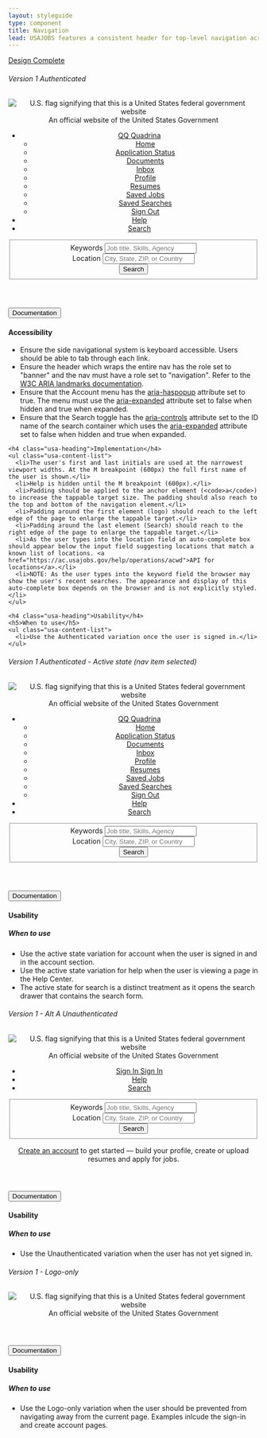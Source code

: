 ```yaml
---
layout: styleguide
type: component
title: Navigation
lead: USAJOBS features a consistent header for top-level navigation across the site.
---
```


<a href="{{ site.baseurl }}/getting-started/#maturity" class="usa-label maturity design_complete">
  Design Complete
</a>

<h6 class="usa-heading-alt">Version 1 Authenticated</h6>
<div class="preview">
  <header class="usajobs-site-header" role="banner" aria-label="header">
    <div class="usa-disclaimer">
      <div class="usa-grid usajobs-disclaimer-official">
        <img class="usa-flag_icon" alt="U.S. flag signifying that this is a United States federal government website" src="{{ site.baseurl }}/img/us_flag_small.png">
        An official website of the United States Government
      </div>
    </div>
    <nav class="usajobs-nav" role="navigation" aria-label="main navigation" data-object="nav">
      <div class="usajobs-nav__body">
        <div class="usajobs-nav__header-container">
          <div class="usajobs-nav__header">
            <div class="usajobs-nav__brand-container">
              <a class="usajobs-nav__brand" href="/">
                <span class="logo" title="USAJOBS logo"></span>
              </a>
            </div>
            <div class="usajobs-nav__menu" id="usajobs-menu">
              <ul role="menubar">
                <li class="usajobs-nav__menu-container usajobs-nav__account" data-state="is-closed">
                  <a class="usajobs-nav__section-link menu-toggle" data-behavior="nav.menu.toggle" role="menuitem" aria-haspopup="true" href="#account" title="Account">
                    <span class="fa fa-user"></span>
                    <span class="usajobs-nav__account_name">QQ</span>
                    <span class="usajobs-nav__first_name">Quadrina</span>
                  </a>
                  <ul class="usajobs-nav__secondary-menu" aria-expanded="false" role="menu" aria-label="submenu">
                    <li role="menuitem"><a href="/Applicant/MyAccount/Home">Home</a></li>
                    <li role="menuitem"><a href="/Applicant/Application/ListApplications">Application Status</a></li>
                    <li role="menuitem"><a href="/Applicant/MyAccount/Documents">Documents</a></li>
                    <li role="menuitem"><a href="/Applicant/MyAccount/Inbox">Inbox</a></li>
                    <li role="menuitem"><a href="/Applicant/Profile/PersonalInformation">Profile</a></li>
                    <li role="menuitem"><a href="/Applicant/Resume/ListResumes">Resumes</a></li>
                    <li role="menuitem"><a href="/Applicant/SavedJobs/ListSavedJobs">Saved Jobs</a></li>
                    <li role="menuitem"><a href="/Applicant/SavedSearches/ListSavedSearches">Saved Searches</a></li>
                    <li role="menuitem"><a href="/Applicant/Account/LogOff">Sign Out</a></li>
                  </ul>
                </li>
                <li class="usajobs-nav__menu-container usajobs-nav__help"> 
                  <a class="usajobs-nav__section-link" href="http://usajobs.github.io/help-center" title="Help">
                    <span class="fa fa-question-circle"></span>
                    Help
                  </a>
                </li>
                <li class="usajobs-nav__menu-container usajobs-nav__menu-search" data-state="is-closed"> 
                  <a data-behavior="nav.menu.search-toggle" aria-controls="usajobs-search-form" class="usajobs-nav__section-link" href="/" title="Job Search">
                    <span class="fa fa-search"></span>
                    Search
                  </a>
                </li>
              </ul>
            </div>
          </div>
          <div id="usajobs-search-form" class="usajobs-nav__search" aria-expanded="false" role="menu">
            <form action="/Search" method="get" novalidate="novalidate" role="search">
              <fieldset>
                <div class="usajobs-nav__search-keywords-container">
                  <label for="search-keyword">
                    <i class="usajobs-nav__search-keywords-icon fa fa-search"></i>
                    Keywords
                  </label>
                  <input id="search-keyword" name="search-keyword" class="usajobs-nav__search-keywords-input" placeholder="Job title, Skills, Agency" type="text" value="" autocomplete="false">
                </div>
                <div class="usajobs-nav__search-location-container">
                  <label for="search-location">
                    <i class="usajobs-nav__search-location-icon fa fa-map-marker"></i>
                    Location
                  </label>
                  <input id="search-location" name="search-location" type="text" class="usajobs-nav__search-location-input" placeholder="City, State, ZIP, or Country">
                  <span role="status" aria-live="polite" class="ui-helper-hidden-accessible"></span>
                  <input type="hidden" id="AutoCompleteSelected" name="AutoCompleteSelected">
                </div>
                <div class="usajobs-nav__search-button-container">
                  <button class="usa-button usa-button-primary-alt usajobs-nav__search-button">
                    Search
                  </button>
                </div>
              </fieldset>
            </form>
          </div>
        </div>
      </div>
    </nav>
  </header>
</div>

<div class="usa-accordion-bordered usa-accordion-docs">
  <button class="usa-button-unstyled usa-accordion-button"
      aria-expanded="true" aria-controls="collapsible-0">
    Documentation
  </button>
  <div id="collapsible-0" aria-hidden="false" class="usa-accordion-content">
    <h4 class="usa-heading">Accessibility</h4>
    <ul class="usa-content-list">
      <li>Ensure the side navigational system is keyboard accessible. Users should be able to tab through each link.</li>
      <li>Ensure the header which wraps the entire nav has the role set to "banner" and the nav must have a role set to "navigation". Refer to the <a href="https://www.w3.org/WAI/GL/wiki/Using_ARIA_landmarks_to_identify_regions_of_a_page">W3C ARIA landmarks documentation</a>.</li>
      <li>Ensure that the Account menu has the <a href="https://www.w3.org/TR/wai-aria/states_and_properties#aria-haspopup">aria-haspopup</a> attribute set to true. The menu must use the <a href="https://www.w3.org/TR/wai-aria/states_and_properties#aria-expanded">aria-expanded</a> attribute set to false when hidden and true when expanded.</li>
      <li>Ensure that the Search toggle has the <a href="https://www.w3.org/TR/wai-aria/states_and_properties#aria-controls">aria-controls</a> attribute set to the ID name of the search container which uses the <a href="https://www.w3.org/TR/wai-aria/states_and_properties#aria-expanded">aria-expanded</a> attribute set to false when hidden and true when expanded.</li>
    </ul>

    <h4 class="usa-heading">Implementation</h4>
    <ul class="usa-content-list">
      <li>The user's first and last initials are used at the narrowest viewport widths. At the M breakpoint (600px) the full first name of the user is shown.</li>
      <li>Help is hidden until the M breakpoint (600px).</li>
      <li>Padding should be applied to the anchor element (<code>a</code>) to increase the tappable target size. The padding should also reach to the top and bottom of the navigation element.</li>
      <li>Padding around the first element (logo) should reach to the left edge of the page to enlarge the tappable target.</li>
      <li>Padding around the last element (Search) should reach to the right edge of the page to enlarge the tappable target.</li>
      <li>As the user types into the location field an auto-complete box should appear below the input field suggesting locations that match a known list of locations. <a href="https://ac.usajobs.gov/help/operations/acwd">API for locations</a>.</li>
      <li>NOTE: As the user types into the keyword field the browser may show the user's recent searches. The appearance and display of this auto-complete box depends on the browser and is not explicitly styled.</li>
    </ul>

    <h4 class="usa-heading">Usability</h4>
    <h5>When to use</h5>
    <ul class="usa-content-list">
      <li>Use the Authenticated variation once the user is signed in.</li>
    </ul>
  </div>
</div>

<h6 class="usa-heading-alt">Version 1 Authenticated - Active state (nav item selected)</h6>
<div class="preview">
  <header class="usajobs-site-header" role="banner" aria-label="header">
    <div class="usa-disclaimer">
      <div class="usa-grid usajobs-disclaimer-official">
        <img class="usa-flag_icon" alt="U.S. flag signifying that this is a United States federal government website" src="{{ site.baseurl }}/img/us_flag_small.png">
        An official website of the United States Government
      </div>
    </div>
    <nav class="usajobs-nav" role="navigation" aria-label="main navigation" data-object="nav">
      <div class="usajobs-nav__body">
        <div class="usajobs-nav__header-container">
          <div class="usajobs-nav__header">
            <div class="usajobs-nav__brand-container">
              <a class="usajobs-nav__brand" href="/">
                <span class="logo" title="USAJOBS logo"></span>
              </a>
            </div>
            <div class="usajobs-nav__menu" id="usajobs-menu">
              <ul>
                <li class="usajobs-nav__menu-container usajobs-nav__account" data-state="is-closed">
                  <a class="usajobs-nav__section-link menu-toggle is-active" data-behavior="nav.menu.toggle" aria-haspopup="true" href="#account" title="Account">
                    <span class="fa fa-user"></span>
                    <span class="usajobs-nav__account_name">QQ</span>
                    <span class="usajobs-nav__first_name">Quadrina</span>
                  </a>
                  <ul class="usajobs-nav__secondary-menu" aria-expanded="false" aria-label="submenu">
                    <li><a href="/Applicant/MyAccount/Home">Home</a></li>
                    <li><a href="/Applicant/Application/ListApplications">Application Status</a></li>
                    <li><a href="/Applicant/MyAccount/Documents">Documents</a></li>
                    <li><a href="/Applicant/MyAccount/Inbox">Inbox</a></li>
                    <li><a href="/Applicant/Profile/PersonalInformation">Profile</a></li>
                    <li><a href="/Applicant/Resume/ListResumes">Resumes</a></li>
                    <li><a href="/Applicant/SavedJobs/ListSavedJobs">Saved Jobs</a></li>
                    <li><a href="/Applicant/SavedSearches/ListSavedSearches">Saved Searches</a></li>
                    <li><a href="/Applicant/Account/LogOff">Sign Out</a></li>
                  </ul>
                </li>
                <li class="usajobs-nav__menu-container usajobs-nav__help"> 
                  <a class="usajobs-nav__section-link" href="http://usajobs.github.io/help-center" title="Help">
                    <span class="fa fa-question-circle"></span>
                    Help
                  </a>
                </li>
                <li class="usajobs-nav__menu-container usajobs-nav__menu-search" data-state="is-closed"> 
                  <a data-behavior="nav.menu.search-toggle" aria-controls="usajobs-search-form-v1-active" class="usajobs-nav__section-link" href="/" title="Job Search">
                    <span class="fa fa-search"></span>
                    Search
                  </a>
                </li>
              </ul>
            </div>
          </div>
          <div id="usajobs-search-form-v1-active" class="usajobs-nav__search" aria-expanded="false" role="menu">
            <form action="/Search" method="get" novalidate="novalidate" role="search">
              <fieldset>
                <div class="usajobs-nav__search-keywords-container">
                  <label for="search-keyword">
                    <i class="usajobs-nav__search-keywords-icon fa fa-search"></i>
                    Keywords
                  </label>
                  <input id="search-keyword" name="search-keyword" class="usajobs-nav__search-keywords-input" placeholder="Job title, Skills, Agency" type="text" value="" autocomplete="false">
                </div>
                <div class="usajobs-nav__search-location-container">
                  <label for="search-location">
                    <i class="usajobs-nav__search-location-icon fa fa-map-marker"></i>
                    Location
                  </label>
                  <input id="search-location" name="search-location" type="text" class="usajobs-nav__search-location-input" placeholder="City, State, ZIP, or Country">
                  <span role="status" aria-live="polite" class="ui-helper-hidden-accessible"></span>
                  <input type="hidden" id="AutoCompleteSelected" name="AutoCompleteSelected">
                </div>
                <div class="usajobs-nav__search-button-container">
                  <button class="usa-button usa-button-primary-alt usajobs-nav__search-button">
                    Search
                  </button>
                </div>
              </fieldset>
            </form>
          </div>
        </div>
      </div>
    </nav>
  </header>
</div>

<div class="usa-accordion-bordered usa-accordion-docs">
  <button class="usa-button-unstyled usa-accordion-button"
      aria-expanded="true" aria-controls="collapsible-0">
    Documentation
  </button>
  <div id="collapsible-0" aria-hidden="false" class="usa-accordion-content">
    <h4 class="usa-heading">Usability</h4>
    <h5>When to use</h5>
    <ul class="usa-content-list">
      <li>Use the active state variation for account when the user is signed in and in the account section.</li>
      <li>Use the active state variation for help when the user is viewing a page in the Help Center.</li>
      <li>The active state for search is a distinct treatment as it opens the search drawer that contains the search form.</li>
    </ul>
  </div>
</div>

<h6 class="usa-heading-alt">Version 1 - Alt A Unauthenticated</h6>
<div class="preview">
  <header class="usajobs-site-header" role="banner" aria-label="header">
    <div class="usa-disclaimer">
      <div class="usa-grid usajobs-disclaimer-official">
        <img class="usa-flag_icon" alt="U.S. flag signifying that this is a United States federal government website" src="{{ site.baseurl }}/img/us_flag_small.png">
        An official website of the United States Government
      </div>
    </div>
    <nav class="usajobs-nav" role="navigation" aria-label="main navigation" data-object="nav">
      <div class="usajobs-nav__body">
        <div class="usajobs-nav__header-container">
          <div class="usajobs-nav__header">
            <div class="usajobs-nav__brand-container">
              <a class="usajobs-nav__brand" href="/">
                <span class="logo" title="USAJOBS logo"></span>
              </a>
            </div>
            <div class="usajobs-nav__menu" id="usajobs-menu">
              <ul>
                <li class="usajobs-nav__menu-container usajobs-nav__account">
                  <a class="usajobs-nav__section-link menu-toggle" href="https://www.usajobs.gov/Applicant/MyAccount/Home/" title="Account">
                    <span class="fa fa-user"></span>
                    <span class="usajobs-nav__account_name">Sign In</span>
                    <span class="usajobs-nav__first_name">Sign In</span>
                  </a>
                </li>
                <li class="usajobs-nav__menu-container usajobs-nav__help"> 
                  <a class="usajobs-nav__section-link" href="http://usajobs.github.io/help-center" title="Help">
                    <span class="fa fa-question-circle"></span>
                    Help
                  </a>
                </li>
                <li class="usajobs-nav__menu-container usajobs-nav__menu-search" data-state="is-closed"> 
                  <a data-behavior="nav.menu.search-toggle" aria-controls="usajobs-search-form-v1-unauth" class="usajobs-nav__section-link" href="/" title="Job Search">
                    <span class="fa fa-search"></span>
                    Search
                  </a>
                </li>
              </ul>
            </div>
          </div>
          <div id="usajobs-search-form-v1-unauth" class="usajobs-nav__search" aria-expanded="false" role="menu">
            <form action="/Search" method="get" novalidate="novalidate" role="search">
              <fieldset>
                <div class="usajobs-nav__search-keywords-container">
                  <label for="search-keyword">
                    <i class="usajobs-nav__search-keywords-icon fa fa-search"></i>
                    Keywords
                  </label>
                  <input id="search-keyword" name="search-keyword" class="usajobs-nav__search-keywords-input" placeholder="Job title, Skills, Agency" type="text" value="" autocomplete="false">
                </div>
                <div class="usajobs-nav__search-location-container">
                  <label for="search-location">
                    <i class="usajobs-nav__search-location-icon fa fa-map-marker"></i>
                    Location
                  </label>
                  <input id="search-location" name="search-location" type="text" class="usajobs-nav__search-location-input" placeholder="City, State, ZIP, or Country">
                  <span role="status" aria-live="polite" class="ui-helper-hidden-accessible"></span>
                  <input type="hidden" id="AutoCompleteSelected" name="AutoCompleteSelected">
                </div>
                <div class="usajobs-nav__search-button-container">
                  <button class="usa-button usa-button-primary-alt usajobs-nav__search-button">
                    Search
                  </button>
                </div>
              </fieldset>
            </form>
          </div>
          <div class="usajobs-nav__create-account">
            <a href="https://login.test.usajobs.gov/account/Create" class="usajobs-nav__create-account-link">Create an account</a> to get started &mdash; build your profile, create or upload resumes and apply for jobs.
          </div>
        </div>
      </div>
    </nav>
  </header>
</div>

<!-- h6 class="usa-heading-alt">Version 1 - Alt B Unauthenticated</h6>
<div class="preview compact">
  <header class="usajobs-site-header" role="banner" aria-label="header">
    <div class="usa-disclaimer">
      <div class="usa-grid usajobs-disclaimer-official">
        <img class="usa-flag_icon" alt="U.S. flag signifying that this is a United States federal government website" src="{{ site.baseurl }}/img/us_flag_small.png">
        An official website of the United States Government
      </div>
    </div>
    <nav class="usajobs-nav--v1B" role="navigation" aria-label="main navigation" data-object="nav">
      <div class="usajobs-nav--v1B__body">
        <div class="usajobs-nav--v1B__header-container">
          <div class="usajobs-nav--v1B__header">
            <div class="usajobs-nav--v1B__brand-container">
              <a class="usajobs-nav--v1B__brand" href="/">
                <span class="logo" title="USAJOBS logo"></span>
              </a>
            </div>
            <div class="usajobs-nav--v1B__menu" id="usajobs-menu">
              <ul>
                <li class="usajobs-nav--v1B__menu-container usajobs-nav--v1B__account">
                  <a class="usajobs-nav--v1B__section-link menu-toggle" href="https://www.usajobs.gov/Applicant/MyAccount/Home/" title="Account">
                    <span class="fa fa-user"></span>
                    <span class="usajobs-nav--v1B__sign-in-label">Sign In / Create Account</span>
                  </a>
                </li>
                <li class="usajobs-nav--v1B__menu-container usajobs-nav--v1B__help"> 
                  <a class="usajobs-nav--v1B__section-link" href="http://usajobs.github.io/help-center" title="Help">
                    <span class="fa fa-question-circle"></span>
                    Help
                  </a>
                </li>
                <li class="usajobs-nav--v1B__menu-container usajobs-nav--v1B__menu-search" data-state="is-closed"> 
                  <a data-behavior="nav.menu.search-toggle" aria-controls="usajobs-search-form-v1-unauth" class="usajobs-nav--v1B__section-link" href="/" title="Job Search">
                    <span class="fa fa-search"></span>
                    Search
                  </a>
                </li>
              </ul>
            </div>
          </div>
          <div id="usajobs-search-form-v1-unauth" class="usajobs-nav__search" aria-expanded="false" role="menu">
            <form action="/Search" method="get" novalidate="novalidate" role="search">
              <fieldset>
                <div class="usajobs-nav__search-keywords-container">
                  <label for="search-keyword">
                    <i class="usajobs-nav__search-keywords-icon fa fa-search"></i>
                    Keywords
                  </label>
                  <input id="search-keyword" name="search-keyword" class="usajobs-nav__search-keywords-input" placeholder="Job title, Skills, Agency" type="text" value="" autocomplete="false">
                </div>
                <div class="usajobs-nav__search-location-container">
                  <label for="search-location">
                    <i class="usajobs-nav__search-location-icon fa fa-map-marker"></i>
                    Location
                  </label>
                  <input id="search-location" name="search-location" type="text" class="usajobs-nav__search-location-input" placeholder="City, State, ZIP, or Country">
                  <span role="status" aria-live="polite" class="ui-helper-hidden-accessible"></span>
                  <input type="hidden" id="AutoCompleteSelected" name="AutoCompleteSelected">
                </div>
                <div class="usajobs-nav__search-button-container">
                  <button class="usa-button usa-button-primary-alt usajobs-nav__search-button">
                    Search
                  </button>
                </div>
              </fieldset>
            </form>
          </div>
        </div>
      </div>
    </nav>
  </header>
</div>

<h6 class="usa-heading-alt">Version 1 - Alt C Unauthenticated</h6>
<div class="preview compact">
  <header class="usajobs-site-header" role="banner" aria-label="header">
    <div class="usa-disclaimer">
      <div class="usa-grid usajobs-disclaimer-official">
        <img class="usa-flag_icon" alt="U.S. flag signifying that this is a United States federal government website" src="{{ site.baseurl }}/img/us_flag_small.png">
        An official website of the United States Government
      </div>
    </div>
    <nav class="usajobs-nav--v1C" role="navigation" aria-label="main navigation" data-object="nav">
      <div class="usajobs-nav--v1C__body">
        <div class="usajobs-nav--v1C__header-container">
          <div class="usajobs-nav--v1C__header">
            <div class="usajobs-nav--v1C__brand-container">
              <a class="usajobs-nav--v1C__brand" href="/">
                <span class="logo" title="USAJOBS logo"></span>
              </a>
            </div>
            <div class="usajobs-nav--v1C__menu" id="usajobs-menu">
              <ul>
                <li class="usajobs-nav--v1C__menu-container usajobs-nav--v1C__account">
                  <a class="usajobs-nav--v1C__section-link menu-toggle" href="https://test.usajobs.gov/Applicant/MyAccount/Home/" title="Account">
                    <span class="fa fa-user"></span>
                    <span class="usajobs-nav--v1C__sign-in-label">Sign In</span>
                  </a>
                </li>
                <li class="usajobs-nav--v1C__menu-container usajobs-nav--v1C__create-account">
                  <a class="usajobs-nav--v1C__section-link menu-toggle" href="https://login.test.usajobs.gov/account/Create" title="Create Account">
                    <span class="fa fa-user-plus"></span>
                    <span class="usajobs-nav--v1C__create-account-label">Create Account</span>
                  </a>
                </li>
                <li class="usajobs-nav--v1C__menu-container usajobs-nav--v1C__help"> 
                  <a class="usajobs-nav--v1C__section-link" href="http://usajobs.github.io/help-center" title="Help">
                    <span class="fa fa-question-circle"></span>
                    Help
                  </a>
                </li>
                <li class="usajobs-nav--v1C__menu-container usajobs-nav--v1C__menu-search" data-state="is-closed"> 
                  <a data-behavior="nav.menu.search-toggle" aria-controls="usajobs-search-form-v1-unauth" class="usajobs-nav--v1C__section-link" href="/" title="Job Search">
                    <span class="fa fa-search"></span>
                    Search
                  </a>
                </li>
              </ul>
            </div>
          </div>
          <div id="usajobs-search-form-v1-unauth" class="usajobs-nav__search" aria-expanded="false" role="menu">
            <form action="/Search" method="get" novalidate="novalidate" role="search">
              <fieldset>
                <div class="usajobs-nav__search-keywords-container">
                  <label for="search-keyword">
                    <i class="usajobs-nav__search-keywords-icon fa fa-search"></i>
                    Keywords
                  </label>
                  <input id="search-keyword" name="search-keyword" class="usajobs-nav__search-keywords-input" placeholder="Job title, Skills, Agency" type="text" value="" autocomplete="false">
                </div>
                <div class="usajobs-nav__search-location-container">
                  <label for="search-location">
                    <i class="usajobs-nav__search-location-icon fa fa-map-marker"></i>
                    Location
                  </label>
                  <input id="search-location" name="search-location" type="text" class="usajobs-nav__search-location-input" placeholder="City, State, ZIP, or Country">
                  <span role="status" aria-live="polite" class="ui-helper-hidden-accessible"></span>
                  <input type="hidden" id="AutoCompleteSelected" name="AutoCompleteSelected">
                </div>
                <div class="usajobs-nav__search-button-container">
                  <button class="usa-button usa-button-primary-alt usajobs-nav__search-button">
                    Search
                  </button>
                </div>
              </fieldset>
            </form>
          </div>
        </div>
      </div>
    </nav>
  </header>
</div>

<h6 class="usa-heading-alt">Version 1 - Alt D Unauthenticated</h6>
<div class="preview compact">
  <header class="usajobs-site-header" role="banner" aria-label="header">
    <div class="usa-disclaimer">
      <div class="usa-grid usajobs-disclaimer-official">
        <img class="usa-flag_icon" alt="U.S. flag signifying that this is a United States federal government website" src="{{ site.baseurl }}/img/us_flag_small.png">
        An official website of the United States Government
      </div>
    </div>
    <nav class="usajobs-nav--v1D" role="navigation" aria-label="main navigation" data-object="nav">
      <div class="usajobs-nav--v1D__body">
        <div class="usajobs-nav--v1D__header-container">
          <div class="usajobs-nav--v1D__header">
            <div class="usajobs-nav--v1D__brand-container">
              <a class="usajobs-nav--v1D__brand" href="/">
                <span class="logo" title="USAJOBS logo"></span>
              </a>
            </div>
            <div class="usajobs-nav--v1D__menu" id="usajobs-menu">
              <ul>
                <li class="usajobs-nav--v1D__menu-container usajobs-nav--v1D__account">
                  <a class="usajobs-nav--v1D__section-link" href="https://test.usajobs.gov/Applicant/MyAccount/Home/" title="Account">
                    <span class="fa fa-user"></span>
                    <span class="usajobs-nav--v1D__sign-in-label">Sign In</span>
                  </a>
                  <a class="usajobs-nav--v1D__section-link" href="https://login.test.usajobs.gov/account/Create" title="Create Account">
                    <span class="fa fa-user-plus"></span>
                    <span class="usajobs-nav--v1D__create-account-label">Create Account</span>
                  </a>
                </li>
                <li class="usajobs-nav--v1D__menu-container usajobs-nav--v1D__help"> 
                  <a class="usajobs-nav--v1D__section-link" href="http://usajobs.github.io/help-center" title="Help">
                    <span class="fa fa-question-circle"></span>
                    Help
                  </a>
                </li>
                <li class="usajobs-nav--v1D__menu-container usajobs-nav--v1D__menu-search" data-state="is-closed"> 
                  <a data-behavior="nav.menu.search-toggle" aria-controls="usajobs-search-form-v1-unauth" class="usajobs-nav--v1D__section-link" href="/" title="Job Search">
                    <span class="fa fa-search"></span>
                    Search
                  </a>
                </li>
              </ul>
            </div>
          </div>
          <div id="usajobs-search-form-v1-unauth" class="usajobs-nav__search" aria-expanded="false" role="menu">
            <form action="/Search" method="get" novalidate="novalidate" role="search">
              <fieldset>
                <div class="usajobs-nav__search-keywords-container">
                  <label for="search-keyword">
                    <i class="usajobs-nav__search-keywords-icon fa fa-search"></i>
                    Keywords
                  </label>
                  <input id="search-keyword" name="search-keyword" class="usajobs-nav__search-keywords-input" placeholder="Job title, Skills, Agency" type="text" value="" autocomplete="false">
                </div>
                <div class="usajobs-nav__search-location-container">
                  <label for="search-location">
                    <i class="usajobs-nav__search-location-icon fa fa-map-marker"></i>
                    Location
                  </label>
                  <input id="search-location" name="search-location" type="text" class="usajobs-nav__search-location-input" placeholder="City, State, ZIP, or Country">
                  <span role="status" aria-live="polite" class="ui-helper-hidden-accessible"></span>
                  <input type="hidden" id="AutoCompleteSelected" name="AutoCompleteSelected">
                </div>
                <div class="usajobs-nav__search-button-container">
                  <button class="usa-button usa-button-primary-alt usajobs-nav__search-button">
                    Search
                  </button>
                </div>
              </fieldset>
            </form>
          </div>
        </div>
      </div>
    </nav>
  </header>
</div>

<h6 class="usa-heading-alt">Version 1 - Alt E Unauthenticated</h6>
<div class="preview">
  <header class="usajobs-site-header" role="banner" aria-label="header">
    <div class="usa-disclaimer">
      <div class="usa-grid usajobs-disclaimer-official">
        <img class="usa-flag_icon" alt="U.S. flag signifying that this is a United States federal government website" src="{{ site.baseurl }}/img/us_flag_small.png">
        An official website of the United States Government
      </div>
    </div>
    <nav class="usajobs-nav" role="navigation" aria-label="main navigation" data-object="nav">
      <div class="usajobs-nav__body">
        <div class="usajobs-nav__header-container">
          <div class="usajobs-nav__header">
            <div class="usajobs-nav__brand-container">
              <a class="usajobs-nav--v1E__brand" href="/">
                <span class="logo" title="USAJOBS logo"></span>
              </a>
            </div>
            <div class="usajobs-nav__menu" id="usajobs-menu">
              <ul>
                <li class="usajobs-nav__menu-container usajobs-nav__account">
                  <a class="usajobs-nav__section-link menu-toggle" href="https://www.usajobs.gov/Applicant/MyAccount/Home/" title="Account">
                    <span class="fa fa-user"></span>
                    <span class="usajobs-nav__account_name">Sign In &bull; Join</span>
                    <span class="usajobs-nav__first_name">Sign In &bull; Join now</span>
                  </a>
                </li>
                <li class="usajobs-nav__menu-container usajobs-nav__help"> 
                  <a class="usajobs-nav__section-link" href="http://usajobs.github.io/help-center" title="Help">
                    <span class="fa fa-question-circle"></span>
                    Help
                  </a>
                </li>
                <li class="usajobs-nav__menu-container usajobs-nav__menu-search" data-state="is-closed"> 
                  <a data-behavior="nav.menu.search-toggle" aria-controls="usajobs-search-form-v1-unauth" class="usajobs-nav__section-link" href="/" title="Job Search">
                    <span class="fa fa-search"></span>
                    Search
                  </a>
                </li>
              </ul>
            </div>
          </div>
          <div id="usajobs-search-form-v1-unauth" class="usajobs-nav__search" aria-expanded="false" role="menu">
            <form action="/Search" method="get" novalidate="novalidate" role="search">
              <fieldset>
                <div class="usajobs-nav__search-keywords-container">
                  <label for="search-keyword">
                    <i class="usajobs-nav__search-keywords-icon fa fa-search"></i>
                    Keywords
                  </label>
                  <input id="search-keyword" name="search-keyword" class="usajobs-nav__search-keywords-input" placeholder="Job title, Skills, Agency" type="text" value="" autocomplete="false">
                </div>
                <div class="usajobs-nav__search-location-container">
                  <label for="search-location">
                    <i class="usajobs-nav__search-location-icon fa fa-map-marker"></i>
                    Location
                  </label>
                  <input id="search-location" name="search-location" type="text" class="usajobs-nav__search-location-input" placeholder="City, State, ZIP, or Country">
                  <span role="status" aria-live="polite" class="ui-helper-hidden-accessible"></span>
                  <input type="hidden" id="AutoCompleteSelected" name="AutoCompleteSelected">
                </div>
                <div class="usajobs-nav__search-button-container">
                  <button class="usa-button usa-button-primary-alt usajobs-nav__search-button">
                    Search
                  </button>
                </div>
              </fieldset>
            </form>
          </div>
        </div>
      </div>
    </nav>
  </header>
</div -->

<div class="usa-accordion-bordered usa-accordion-docs">
  <button class="usa-button-unstyled usa-accordion-button"
      aria-expanded="true" aria-controls="collapsible-0">
    Documentation
  </button>
  <div id="collapsible-0" aria-hidden="false" class="usa-accordion-content">
    <h4 class="usa-heading">Usability</h4>
    <h5>When to use</h5>
    <ul class="usa-content-list">
      <li>Use the Unauthenticated variation when the user has not yet signed in.</li>
    </ul>
  </div>
</div>

<h6 class="usa-heading-alt">Version 1 - Logo-only</h6>
<div class="preview">
  <header class="usajobs-site-header" role="banner" aria-label="header">
    <div class="usa-disclaimer">
      <div class="usa-grid usajobs-disclaimer-official">
        <img class="usa-flag_icon" alt="U.S. flag signifying that this is a United States federal government website" src="{{ site.baseurl }}/img/us_flag_small.png">
        An official website of the United States Government
      </div>
    </div>
    <nav class="usajobs-nav" role="navigation" aria-label="main navigation" data-object="nav">
      <div class="usajobs-nav__body">
        <div class="usajobs-nav__header-container">
          <div class="usajobs-nav__header">
            <div class="usajobs-nav__brand-container">
              <a class="usajobs-nav__brand" href="/">
                <span class="logo" title="USAJOBS logo"></span>
              </a>
            </div>
          </div>
        </div>
      </div>
    </nav>
  </header>
</div>

<div class="usa-accordion-bordered usa-accordion-docs">
  <button class="usa-button-unstyled usa-accordion-button"
      aria-expanded="true" aria-controls="collapsible-0">
    Documentation
  </button>
  <div id="collapsible-0" aria-hidden="false" class="usa-accordion-content">
    <h4 class="usa-heading">Usability</h4>
    <h5>When to use</h5>
    <ul class="usa-content-list">
      <li>Use the Logo-only variation when the user should be prevented from navigating away from the current page. Examples inlcude the sign-in and create account pages.</li>
    </ul>
  </div>
</div>

